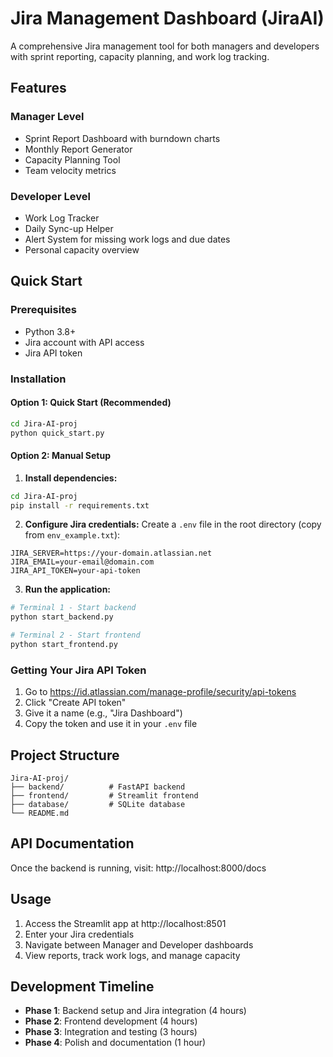 # Jira Management Dashboard (JiraAI)

A comprehensive Jira management tool for both managers and developers with sprint reporting, capacity planning, and work log tracking.

## Features

### Manager Level
- Sprint Report Dashboard with burndown charts
- Monthly Report Generator
- Capacity Planning Tool
- Team velocity metrics

### Developer Level
- Work Log Tracker
- Daily Sync-up Helper
- Alert System for missing work logs and due dates
- Personal capacity overview

## Quick Start

### Prerequisites
- Python 3.8+
- Jira account with API access
- Jira API token

### Installation

#### Option 1: Quick Start (Recommended)
```bash
cd Jira-AI-proj
python quick_start.py
```

#### Option 2: Manual Setup

1. **Install dependencies:**
```bash
cd Jira-AI-proj
pip install -r requirements.txt
```

2. **Configure Jira credentials:**
Create a `.env` file in the root directory (copy from `env_example.txt`):
```
JIRA_SERVER=https://your-domain.atlassian.net
JIRA_EMAIL=your-email@domain.com
JIRA_API_TOKEN=your-api-token
```

3. **Run the application:**
```bash
# Terminal 1 - Start backend
python start_backend.py

# Terminal 2 - Start frontend
python start_frontend.py
```

### Getting Your Jira API Token
1. Go to https://id.atlassian.com/manage-profile/security/api-tokens
2. Click "Create API token"
3. Give it a name (e.g., "Jira Dashboard")
4. Copy the token and use it in your `.env` file

## Project Structure
```
Jira-AI-proj/
├── backend/          # FastAPI backend
├── frontend/         # Streamlit frontend
├── database/         # SQLite database
└── README.md
```

## API Documentation
Once the backend is running, visit: http://localhost:8000/docs

## Usage
1. Access the Streamlit app at http://localhost:8501
2. Enter your Jira credentials
3. Navigate between Manager and Developer dashboards
4. View reports, track work logs, and manage capacity

## Development Timeline
- **Phase 1**: Backend setup and Jira integration (4 hours)
- **Phase 2**: Frontend development (4 hours)
- **Phase 3**: Integration and testing (3 hours)
- **Phase 4**: Polish and documentation (1 hour) 